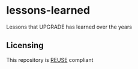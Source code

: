 <!--
SPDX-FileCopyrightText: 2025 exaCORE42

SPDX-License-Identifier: MPL-2.0
-->

# lessons-learned
Lessons that UPGRADE has learned over the years

## Licensing

This repository is [REUSE](https://reuse.software/) compliant

